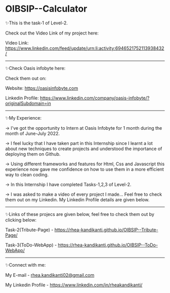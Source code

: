 # OIBSIP--Calculator


✨This is the task-1 of Level-2.

   Check out the Video Link of my project here:

   Video Link: https://www.linkedin.com/feed/update/urn:li:activity:6946521752113938432/
   <br>
________________________________________________________________________________________________________________________________

✨Check Oasis infobyte here:

   Check them out on:

   Website: https://oasisinfobyte.com

   Linkedin Profile: https://www.linkedin.com/company/oasis-infobyte/?originalSubdomain=in
________________________________________________________________________________________________________________________________

✨My Experience:

   -> I've got the opportunity to Intern at Oasis Infobyte for 1 month during the month of June-July 2022. 
    
   -> I feel lucky that I have taken part in this Internship since I learnt a lot about new techniques to create projects and 
       understood the importance of deploying them on Github. 
       
   -> Using different frameworks and features for Html, Css and Javascript this experience now gave me confidence on how to use 
       them in a more efficient way to clean coding. 
       
   -> In this Internship I have completed Tasks-1,2,3 of Level-2.
    
   -> I was asked to make a video of every project I made... Feel free to check them out on my Linkedin. My Linkedin Profile 
       details are given below.
________________________________________________________________________________________________________________________________

✨Links of these projecs are given below, feel free to check them out by clicking below:

   Task-2(Tribute-Page) - https://rhea-kandikanti.github.io/OIBSIP--Tribute-Page/

   Task-3(ToDo-WebApp) - https://rhea-kandikanti.github.io/OIBSIP--ToDo-WebApp/
________________________________________________________________________________________________________________________________

✨Connect with me:

   My E-mail - rhea.kandikanti02@gmail.com 

   My Linkedin Profile - https://www.linkedin.com/in/rheakandikanti/
